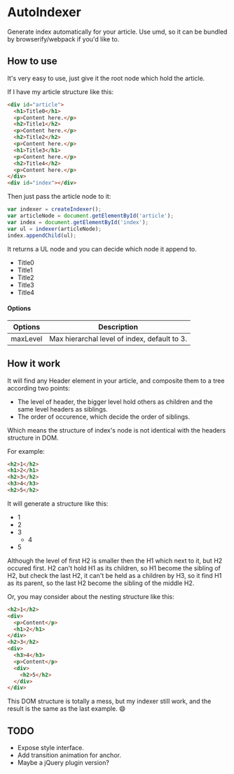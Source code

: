 # AutoIndexer
Generate index automatically for your article. Use umd, so it can be bundled by browserify/webpack if you'd like to.

## How to use

It's very easy to use, just give it the root node which hold the article.

If I have my article structure like this:

```html
<div id="article">
  <h1>Title0</h1>
  <p>Content here.</p>
  <h2>Title1</h2>
  <p>Content here.</p>
  <h2>Title2</h2>
  <p>Content here.</p>
  <h1>Title3</h1>
  <p>Content here.</p>
  <h2>Title4</h2>
  <p>Content here.</p>
</div>
<div id="index"></div>
```

Then just pass the article node to it:

```javascript
var indexer = createIndexer();
var articleNode = document.getElementById('article');
var index = document.getElementById('index');
var ul = indexer(articleNode);
index.appendChild(ul);
```

It returns a UL node and you can decide which node it append to.

- Title0
 - Title1
 - Title2
- Title3
 - Title4

#### Options

|Options|Description|
|-------|-----------|
|maxLevel|Max hierarchal level of index, default to 3.|

## How it work

It will find any Header element in your article, and composite them to a tree according two points:

- The level of header, the bigger level hold others as children and the same level headers as siblings.
- The order of occurence, which decide the order of siblings.

Which means the structure of index's node is not identical with the headers structure in DOM.

For example:

```html
<h2>1</h2>
<h1>2</h1>
<h2>3</h2>
<h3>4</h3>
<h2>5</h2>
```

It will generate a structure like this:

- 1
- 2
 - 3
    - 4
 - 5


Although the level of first H2 is smaller then the H1 which next to it, but H2 occured first. H2 can't hold H1 as its children, so H1 become the sibling of H2, but check the last H2, it can't be held as a children by H3, so it find H1 as its parent, so the last H2 become the sibling of the middle H2.


Or, you may consider about the nesting structure like this:

```html
<h2>1</h2>
<div>
  <p>Content</p>
  <h1>2</h1>
</div>
<h2>3</h2>
<div>
  <h3>4</h3>
  <p>Content</p>
  <div>
    <h2>5</h2>
  </div>
</div>
```

This DOM structure is totally a mess, but my indexer still work, and the result is the same as the last example.
:smile:

##  TODO

- Expose style interface.
- Add transition animation for anchor.
- Maybe a jQuery plugin version?
